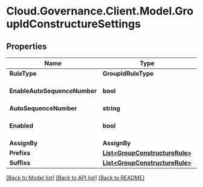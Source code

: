# Cloud.Governance.Client.Model.GroupIdConstructureSettings
## Properties

Name | Type | Description | Notes
------------ | ------------- | ------------- | -------------
**RuleType** | **GroupIdRuleType** |  | [optional] 
**EnableAutoSequenceNumber** | **bool** |  | [optional] [default to false]
**AutoSequenceNumber** | **string** |  | [optional] 
**Enabled** | **bool** |  | [optional] [default to false]
**AssignBy** | **AssignBy** |  | [optional] 
**Prefixs** | [**List&lt;GroupConstructureRule&gt;**](GroupConstructureRule.md) |  | [optional] 
**Suffixs** | [**List&lt;GroupConstructureRule&gt;**](GroupConstructureRule.md) |  | [optional] 

[[Back to Model list]](../README.md#documentation-for-models) [[Back to API list]](../README.md#documentation-for-api-endpoints) [[Back to README]](../README.md)

